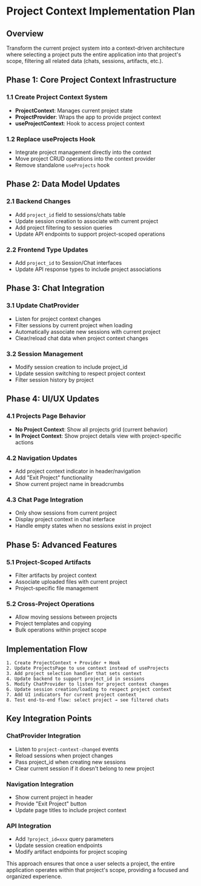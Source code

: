 # Project Context Implementation Plan

## Overview
Transform the current project system into a context-driven architecture where selecting a project puts the entire application into that project's scope, filtering all related data (chats, sessions, artifacts, etc.).

## Phase 1: Core Project Context Infrastructure

### 1.1 Create Project Context System
- **ProjectContext**: Manages current project state
- **ProjectProvider**: Wraps the app to provide project context
- **useProjectContext**: Hook to access project context

### 1.2 Replace useProjects Hook
- Integrate project management directly into the context
- Move project CRUD operations into the context provider
- Remove standalone `useProjects` hook

## Phase 2: Data Model Updates

### 2.1 Backend Changes
- Add `project_id` field to sessions/chats table
- Update session creation to associate with current project
- Add project filtering to session queries
- Update API endpoints to support project-scoped operations

### 2.2 Frontend Type Updates
- Add `project_id` to Session/Chat interfaces
- Update API response types to include project associations

## Phase 3: Chat Integration

### 3.1 Update ChatProvider
- Listen for project context changes
- Filter sessions by current project when loading
- Automatically associate new sessions with current project
- Clear/reload chat data when project context changes

### 3.2 Session Management
- Modify session creation to include project_id
- Update session switching to respect project context
- Filter session history by project

## Phase 4: UI/UX Updates

### 4.1 Projects Page Behavior
- **No Project Context**: Show all projects grid (current behavior)
- **In Project Context**: Show project details view with project-specific actions

### 4.2 Navigation Updates
- Add project context indicator in header/navigation
- Add "Exit Project" functionality
- Show current project name in breadcrumbs

### 4.3 Chat Page Integration
- Only show sessions from current project
- Display project context in chat interface
- Handle empty states when no sessions exist in project

## Phase 5: Advanced Features

### 5.1 Project-Scoped Artifacts
- Filter artifacts by project context
- Associate uploaded files with current project
- Project-specific file management

### 5.2 Cross-Project Operations
- Allow moving sessions between projects
- Project templates and copying
- Bulk operations within project scope

## Implementation Flow

```
1. Create ProjectContext + Provider + Hook
2. Update ProjectsPage to use context instead of useProjects
3. Add project selection handler that sets context
4. Update backend to support project_id in sessions
5. Modify ChatProvider to listen for project context changes
6. Update session creation/loading to respect project context
7. Add UI indicators for current project context
8. Test end-to-end flow: select project → see filtered chats
```

## Key Integration Points

### ChatProvider Integration
- Listen to `project-context-changed` events
- Reload sessions when project changes
- Pass project_id when creating new sessions
- Clear current session if it doesn't belong to new project

### Navigation Integration
- Show current project in header
- Provide "Exit Project" button
- Update page titles to include project context

### API Integration
- Add `?project_id=xxx` query parameters
- Update session creation endpoints
- Modify artifact endpoints for project scoping

This approach ensures that once a user selects a project, the entire application operates within that project's scope, providing a focused and organized experience.
